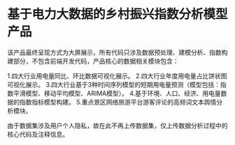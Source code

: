 # 基于电力大数据的乡村振兴指数分析模型产品

该产品最终呈现方式为大屏展示，所有代码只涉及数据预处理、建模分析、指数构建部分，不包含前端开发代码，产品核心的数据相关模块包含：

1.四大行业用电量同比、环比数据可视化展示。
2.四大行业年度用电量占比饼状图可视化展示。
3.四大行业基于3种时间序列模型的短期用电量预测（模型包括：指数平滑模型、移动平均模型、ARIMA模型）。
4.基于环境、人口、经济、用电量数据的指数指标模型构建。
5.重点景区网络旅游平台游客评论的高频词文本舆情分析模块。

由于数据集涉及用户个人隐私，故在此不再上传数据集，仅上传数据分析过程中的核心代码及注释信息。
